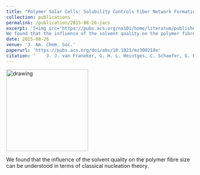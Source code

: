 ```yaml
---
title: "Polymer Solar Cells: Solubility Controls Fiber Network Formation"
collection: publications
permalink: /publication/2015-08-26-jacs
excerpt: '[<img src="https://pubs.acs.org/na101/home/literatum/publisher/achs/journals/content/jacsat/2015/jacsat.2015.137.issue-36/jacs.5b07228/20150910/images/medium/ja-2015-07228t_0010.gif" alt="drawing" width="220"/>](https://pubs.acs.org/doi/abs/10.1021/jacs.5b07228) <br/>  
We found that the influence of the solvent quality on the polymer fibre size can be understood in terms of classical nucleation theory.'
date: 2015-08-26
venue: 'J. Am. Chem. Soc.'
paperurl: 'https://pubs.acs.org/doi/abs/10.1021/mz300218e'
citation: '    J. J. van Franeker, G. H. L. Heintges, C. Schaefer, G. Portale, W. Li, M. M. Wienk, P. van der Schoot, R. A. J. Janssen.&quot; Polymer Solar Cells: Solubility Controls Fiber Network Formation.&quot; <i>J. Am. Chem. Soc.</i>. 137, 11783-11794  (2015)'
---
```


[<img src="https://pubs.acs.org/na101/home/literatum/publisher/achs/journals/content/jacsat/2015/jacsat.2015.137.issue-36/jacs.5b07228/20150910/images/medium/ja-2015-07228t_0010.gif" alt="drawing" width="220"/>](https://pubs.acs.org/doi/abs/10.1021/jacs.5b07228) 

We found that the influence of the solvent quality on the polymer fibre size can be understood in terms of classical nucleation theory.
